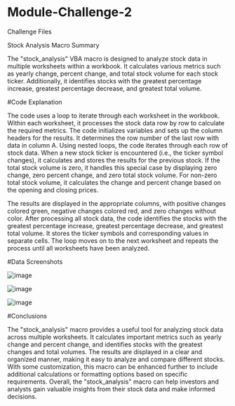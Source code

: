 # Module-Challenge-2
Challenge Files

Stock Analysis Macro
Summary

The "stock_analysis" VBA macro is designed to analyze stock data in multiple worksheets within a workbook. It calculates various metrics such as yearly change, percent change, and total stock volume for each stock ticker. Additionally, it identifies stocks with the greatest percentage increase, greatest percentage decrease, and greatest total volume.

#Code Explanation

The code uses a loop to iterate through each worksheet in the workbook. Within each worksheet, it processes the stock data row by row to calculate the required metrics. The code initializes variables and sets up the column headers for the results. It determines the row number of the last row with data in column A. Using nested loops, the code iterates through each row of stock data. When a new stock ticker is encountered (i.e., the ticker symbol changes), it calculates and stores the results for the previous stock. If the total stock volume is zero, it handles this special case by displaying zero change, zero percent change, and zero total stock volume. For non-zero total stock volume, it calculates the change and percent change based on the opening and closing prices.

The results are displayed in the appropriate columns, with positive changes colored green, negative changes colored red, and zero changes without color.
After processing all stock data, the code identifies the stocks with the greatest percentage increase, greatest percentage decrease, and greatest total volume. It stores the ticker symbols and corresponding values in separate cells.
The loop moves on to the next worksheet and repeats the process until all worksheets have been analyzed.

#Data Screenshots

![image](https://github.com/M-2499/VBA-challenge/assets/135250810/1fdc243a-2927-41c6-83d1-cc9bf6573028)

![image](https://github.com/M-2499/VBA-challenge/assets/135250810/1ec2a3e8-cfe2-4279-bc9d-9d28ad7aafc2)

![image](https://github.com/M-2499/VBA-challenge/assets/135250810/efa45ab4-f95e-4d43-b40a-144f36a82acb)


#Conclusions

The "stock_analysis" macro provides a useful tool for analyzing stock data across multiple worksheets. It calculates important metrics such as yearly change and percent change, and identifies stocks with the greatest changes and total volumes. The results are displayed in a clear and organized manner, making it easy to analyze and compare different stocks.
With some customization, this macro can be enhanced further to include additional calculations or formatting options based on specific requirements.
Overall, the "stock_analysis" macro can help investors and analysts gain valuable insights from their stock data and make informed decisions.
